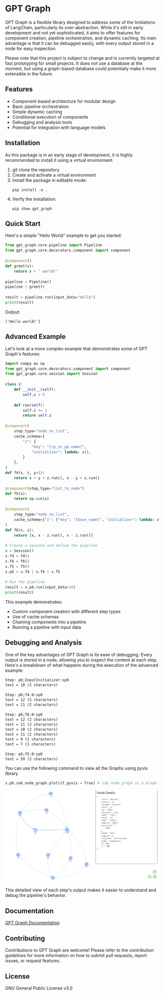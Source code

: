 # GPT Graph

GPT Graph is a flexible library designed to address some of the limitations of LangChain, particularly its over-abstraction. While it's still in early development and not yet sophisticated, it aims to offer features for component creation, pipeline orchestration, and dynamic caching. Its main advantage is that it can be debugged easily, with every output stored in a node for easy inspection.

Please note that this project is subject to change and is currently targeted at fast prototyping for small projects. It does not use a database at the moment, but using a graph-based database could potentially make it more extensible in the future.

## Features

- Component-based architecture for modular design
- Basic pipeline orchestration
- Simple dynamic caching
- Conditional execution of components
- Debugging and analysis tools
- Potential for integration with language models

## Installation

As this package is in an early stage of development, it is highly recommended to install it using a virtual environment.

1. git clone the repository
2. Create and activate a virtual environment
3. Install the package in editable mode:
   ```
   pip install -e .
   ```
4. Verify the installation:
   ```
   pip show gpt_graph
   ```

## Quick Start

Here's a simple "Hello World" example to get you started:

```python
from gpt_graph.core.pipeline import Pipeline
from gpt_graph.core.decorators.component import component

@component()
def greet(x):
    return x + " world!"

pipeline = Pipeline()
pipeline | greet()

result = pipeline.run(input_data="Hello")
print(result)
```

Output:
```
['Hello world!']
```

## Advanced Example

Let's look at a more complex example that demonstrates some of GPT Graph's features:

```python
import numpy as np
from gpt_graph.core.decorators.component import component
from gpt_graph.core.session import Session

class z:
    def __init__(self):
        self.z = 0

    def run(self):
        self.z += 1
        return self.z

@component(
    step_type="node_to_list",
    cache_schema={
        "z": {
            "key": "[cp_or_pp.name]",
            "initializer": lambda: z(),
        }
    },
)
def f4(x, z, y=1):
    return x + y + z.run(), x - y + z.run()

@component(step_type="list_to_node")
def f5(x):
    return np.sum(x)

@component(
    step_type="node_to_list",
    cache_schema={"z": {"key": "[base_name]", "initializer": lambda: z()}},
)
def f6(x, z):
    return [x, x - z.run(), x - z.run()]

# Create a session and define the pipeline
s = Session()
s.f4 = f4()
s.f6 = f6()
s.f5 = f5()
s.p6 = s.f4 | s.f6 | s.f5

# Run the pipeline
result = s.p6.run(input_data=10)
print(result)
```

This example demonstrates:
- Custom component creation with different step types
- Use of cache schemas
- Chaining components into a pipeline
- Running a pipeline with input data

## Debugging and Analysis

One of the key advantages of GPT Graph is its ease of debugging. Every output is stored in a node, allowing you to inspect the content at each step. Here's a breakdown of what happens during the execution of the advanced example:

```
Step: p6;InputInitializer:sp0
text = 10 (2 characters)

Step: p6;f4.0:sp0
text = 12 (2 characters)
text = 11 (2 characters)

Step: p6;f6.0:sp0
text = 12 (2 characters)
text = 11 (2 characters)
text = 10 (2 characters)
text = 11 (2 characters)
text = 8 (1 characters)
text = 7 (1 characters)

Step: p6;f5.0:sp0
text = 59 (2 characters)
```

You can use the following command to view all the Graphs using pyvis library
```python
s.p6.sub_node_graph.plot(if_pyvis = True) # sub_node_graph is a Graph instance
```
![Node Graph Plot](node_graph_plot.PNG)

This detailed view of each step's output makes it easier to understand and debug the pipeline's behavior.

## Documentation
[GPT Graph Documentation](https://gpt-graph.readthedocs.io/en/latest/hello_world.html "GPT Graph Hello World Example")

## Contributing

Contributions to GPT Graph are welcome! Please refer to the contribution guidelines for more information on how to submit pull requests, report issues, or request features. 

## License

GNU General Public License v3.0


